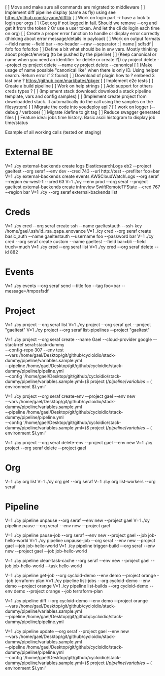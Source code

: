 [ ] Move and make sure all commands are migrated to middleware
[ ] Implement diff pipeline display (same as fly) using see https://github.com/aryann/difflib
[ ] Work on login part -> have a look to login per orgs
  [ ] (Get org if not logged in fail. Should we remove --org and get it from the token ? Or use a user token. And let the cli do login each time on org)
[ ] Create a proper error function to handle or display error correctly (thinking about error message/details in payload)
[ ] Work on output formats
      --field name --field bar --no-header --raw --separator :
      |    name   |  sdfsdf |
       fofo            foo
      fofo:foo
[ ] Define a bit what should be in env vars. Mostly thinking about project/env/org (to be pushed by the pipeline)
[ ] (Keep canonical or name when you need an identifier for delete or create ?))
      cy project delete --project
      cy project delete --name
      cy project delete --canonical
[ ] (Make usage of name possible "canonical like" when there is only ID. Using helper search. Return error if 2 found)
[ ] Download of plugin how to ? embeed 3 last one ? https://github.com/markbates/pkger
[ ] Implement e2e tests
[ ] Create a build pipeline
[ ] Work on help strings
[ ] Add support for others creds types ?
[ ] (Implement stack download: download a stack pipeline template, vars and config samples)
[ ] (Implement create project from downloadded stack. It automatically do the call using the samples on the filesystem)
[ ] Migrate the code into youdeploy api ?
[ ] work on logger (--debug / verbose)
[ ] Migrate /define to git tag
[ ] Reduce swagger generated files
[ ] Feature idea: jobs time history. Basic ascii histogram to display job time/status


Example of all working calls (tested on staging)

# External BE
V=1 ./cy  external-backends create logs ElasticsearchLogs eb2  --project gaeltest --org seraf --env dev --cred 743 --url http://test --prefilter foo=bar
V=1 ./cy  external-backends create events AWSCloudWatchLogs --org seraf --region eu-west-1 --cred 63
V=1 ./cy --env prod --org seraf --project gaeltest  external-backends create infraview SwiftRemoteTFState  --cred 767 --region bar
V=1 ./cy --org seraf  external-backends list

# Creds
V=1 ./cy cred  --org seraf create ssh --name gaeltestauth  --ssh-key /home/gael/.ssh/id_rsa_qapa_enovance
V=1 ./cy cred  --org seraf create basic_auth --name gaeltestauth --username foo --password bar
V=1 ./cy cred  --org seraf create custom --name gaeltest  --field bar=bli --field truch=much
V=1 ./cy cred  --org seraf list
V=1 ./cy cred  --org seraf delete --id 882

# Events
V=1 ./cy events --org seraf send --title foo --tag foo=bar --message=/tmposfsdf

# Project
V=1 ./cy project --org seraf list
V=1 ./cy project --org seraf get --project "gaeltest"
V=1 ./cy project --org seraf list-pipelines --project "gaeltest"

V=1 ./cy project --org seraf  create --name Gael --cloud-provider google --stack-ref seraf:stack-dummy \
--config-repo 307 --env test \
--vars /home/gael/Desktop/git/github/cycloidio/stack-dummy/pipeline/variables.sample.yml \
--pipeline /home/gael/Desktop/git/github/cycloidio/stack-dummy/pipeline/pipeline.yml \
--config '/home/gael/Desktop/git/github/cycloidio/stack-dummy/pipeline/variables.sample.yml=($ project $)/pipeline/variables-($ environment $).yml'

V=1 ./cy project --org seraf create-env --project gael --env new  \
--vars /home/gael/Desktop/git/github/cycloidio/stack-dummy/pipeline/variables.sample.yml \
--pipeline /home/gael/Desktop/git/github/cycloidio/stack-dummy/pipeline/pipeline.yml  \
--config '/home/gael/Desktop/git/github/cycloidio/stack-dummy/pipeline/variables.sample.yml=($ project $)/pipeline/variables-($ environment $).yml'

V=1 ./cy project --org seraf delete-env --project gael --env new
V=1 ./cy project --org seraf  delete --project gael

# Org
V=1 ./cy org list
V=1 ./cy org get --org seraf
V=1 ./cy org list-workers --org seraf

# Pipeline
V=1 ./cy pipeline unpause --org seraf --env new --project gael
V=1 ./cy pipeline pause --org seraf --env new --project gael

V=1 ./cy pipeline pause-job --org seraf --env new --project gael --job job-hello-world
V=1 ./cy pipeline unpause-job --org seraf --env new --project gael --job job-hello-world
V=1 ./cy pipeline trigger-build --org seraf --env new --project gael --job job-hello-world

V=1 ./cy pipeline clear-task-cache --org seraf --env new --project gael --job job-hello-world --task hello-world

V=1 ./cy pipeline get-job --org cycloid-demo --env demo --project orange --job terraform-plan
V=1 ./cy pipeline list-jobs --org cycloid-demo --env demo --project orange
V=1 ./cy pipeline list-builds --org cycloid-demo --env demo --project orange --job terraform-plan

V=1 ./cy pipeline diff --org cycloid-demo --env demo --project orange \
--vars /home/gael/Desktop/git/github/cycloidio/stack-dummy/pipeline/variables.sample.yml \
--pipeline /home/gael/Desktop/git/github/cycloidio/stack-dummy/pipeline/pipeline.yml

V=1 ./cy pipeline update --org seraf --project gael --env new \
--vars /home/gael/Desktop/git/github/cycloidio/stack-dummy/pipeline/variables.sample.yml \
--pipeline /home/gael/Desktop/git/github/cycloidio/stack-dummy/pipeline/pipeline.yml \
--config '/home/gael/Desktop/git/github/cycloidio/stack-dummy/pipeline/variables.sample.yml=($ project $)/pipeline/variables-($ environment $).yml'
